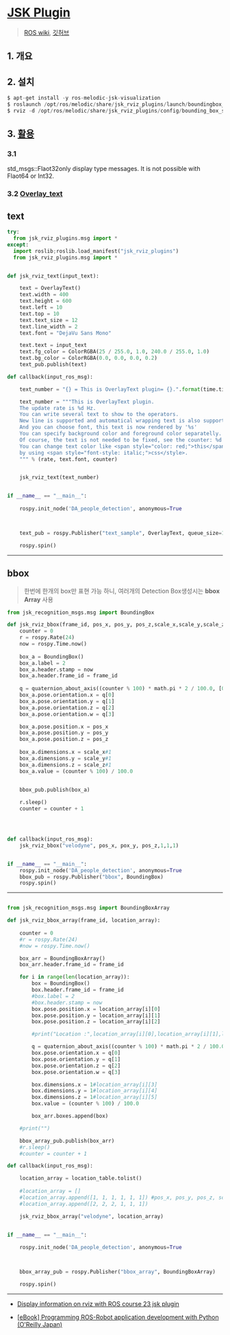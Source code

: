 # [JSK Plugin](https://jsk-visualization.readthedocs.io/en/latest/jsk_rviz_plugins/index.html)

> [ROS wiki](http://wiki.ros.org/jsk_rviz_plugins), [깃허브](https://github.com/jsk-ros-pkg/jsk_visualization)

## 1. 개요 



## 2. 설치 

```python 
$ apt-get install -y ros-melodic-jsk-visualization
$ roslaunch /opt/ros/melodic/share/jsk_rviz_plugins/launch/boundingbox_sample.launch
$ rviz -d /opt/ros/melodic/share/jsk_rviz_plugins/config/bounding_box_sample.rviz #Click "PieChart" or "Plotter2D" 

```

## 3. [활용](https://github.com/jsk-ros-pkg/jsk_visualization/tree/master/jsk_rviz_plugins/samples)

### 3.1 

std_msgs::Flaot32only display type messages. It is not possible with Flaot64 or Int32.

### 3.2 [Overlay_text ](https://github.com/jsk-ros-pkg/jsk_visualization/blob/master/jsk_rviz_plugins/samples/overlay_sample.py)


## text 


```python 
try:
  from jsk_rviz_plugins.msg import *
except:
  import roslib;roslib.load_manifest("jsk_rviz_plugins")
  from jsk_rviz_plugins.msg import *


def jsk_rviz_text(input_text):

    text = OverlayText()
    text.width = 400
    text.height = 600
    text.left = 10
    text.top = 10
    text.text_size = 12
    text.line_width = 2
    text.font = "DejaVu Sans Mono"

    text.text = input_text
    text.fg_color = ColorRGBA(25 / 255.0, 1.0, 240.0 / 255.0, 1.0)
    text.bg_color = ColorRGBA(0.0, 0.0, 0.0, 0.2)
    text_pub.publish(text)

def callback(input_ros_msg):

	text_number = "{} = This is OverlayText plugin= {}.".format(time.time(),2)

	text_number = """This is OverlayText plugin.
	The update rate is %d Hz.
	You can write several text to show to the operators.
	New line is supported and automatical wrapping text is also supported.
	And you can choose font, this text is now rendered by '%s'
	You can specify background color and foreground color separatelly.
	Of course, the text is not needed to be fixed, see the counter: %d.
	You can change text color like <span style="color: red;">this</span>
	by using <span style="font-style: italic;">css</style>.
  	""" % (rate, text.font, counter)


    jsk_rviz_text(text_number)


if __name__ == "__main__":
    
    rospy.init_node('DA_people_detection', anonymous=True



    text_pub = rospy.Publisher("text_sample", OverlayText, queue_size=1)

    rospy.spin()
```


---

## bbox 

> 한번에 한개의 box만 표현 가능 하니, 여러개의 Detection Box생성시는 **bbox Array** 사용 

```python 
from jsk_recognition_msgs.msg import BoundingBox

def jsk_rviz_bbox(frame_id, pos_x, pos_y, pos_z,scale_x,scale_y,scale_z ):
    counter = 0
    r = rospy.Rate(24)
    now = rospy.Time.now()
       
    box_a = BoundingBox()    
    box_a.label = 2   
    box_a.header.stamp = now    
    box_a.header.frame_id = frame_id
    
    q = quaternion_about_axis((counter % 100) * math.pi * 2 / 100.0, [0, 0, 1])
    box_a.pose.orientation.x = q[0]
    box_a.pose.orientation.y = q[1]
    box_a.pose.orientation.z = q[2]
    box_a.pose.orientation.w = q[3]

    box_a.pose.position.x = pos_x
    box_a.pose.position.y = pos_y
    box_a.pose.position.z = pos_z
    
    box_a.dimensions.x = scale_x#1
    box_a.dimensions.y = scale_y#1
    box_a.dimensions.z = scale_z#1
    box_a.value = (counter % 100) / 100.0
    

    bbox_pub.publish(box_a)

    r.sleep()
    counter = counter + 1




def callback(input_ros_msg):
    jsk_rviz_bbox("velodyne", pos_x, pox_y, pos_z,1,1,1)


if __name__ == "__main__":    
    rospy.init_node('DA_people_detection', anonymous=True
    bbox_pub = rospy.Publisher("bbox", BoundingBox)
    rospy.spin()

```


----

```python 

from jsk_recognition_msgs.msg import BoundingBoxArray

def jsk_rviz_bbox_array(frame_id, location_array):
    
    counter = 0
    #r = rospy.Rate(24)
    #now = rospy.Time.now()

    box_arr = BoundingBoxArray()
    box_arr.header.frame_id = frame_id

    for i in range(len(location_array)):
        box = BoundingBox()  
        box.header.frame_id = frame_id
        #box.label = 2    
        #box.header.stamp = now    
        box.pose.position.x = location_array[i][0]
        box.pose.position.y = location_array[i][1]
        box.pose.position.z = location_array[i][2]

        #print("Location :",location_array[i][0],location_array[i][1],location_array[i][2])

        q = quaternion_about_axis((counter % 100) * math.pi * 2 / 100.0, [0, 0, 1])
        box.pose.orientation.x = q[0]
        box.pose.orientation.y = q[1]
        box.pose.orientation.z = q[2]
        box.pose.orientation.w = q[3]

        box.dimensions.x = 1#location_array[i][3]
        box.dimensions.y = 1#location_array[i][4]
        box.dimensions.z = 1#location_array[i][5]
        box.value = (counter % 100) / 100.0        

        box_arr.boxes.append(box)

    #print("")

    bbox_array_pub.publish(box_arr)
    #r.sleep()
    #counter = counter + 1

def callback(input_ros_msg):

    location_array = location_table.tolist()
    
    #location_array = []
    #location_array.append([1, 1, 1, 1, 1, 1]) #pos_x, pos_y, pos_z, scale_x, scale_y, scale_z
    #location_array.append([2, 2, 2, 1, 1, 1])

    jsk_rviz_bbox_array("velodyne", location_array)


if __name__ == "__main__":
    
    rospy.init_node('DA_people_detection', anonymous=True



    bbox_array_pub = rospy.Publisher("bbox_array", BoundingBoxArray)

    rospy.spin()

```












---

- [Display information on rviz with ROS course 23 jsk plugin](https://qiita.com/srs/items/96d1facf8ddfb56d97a4)

- [[eBook] Programming ROS-Robot application development with Python (O'Reilly Japan)](https://myenigma.hatenablog.com/entry/2015/10/30/223023)
